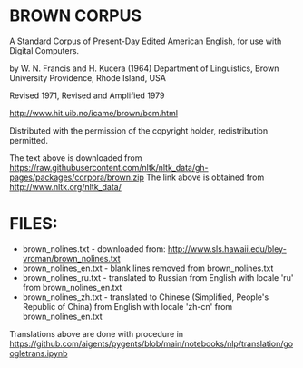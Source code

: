 # BROWN CORPUS

A Standard Corpus of Present-Day Edited American
English, for use with Digital Computers.

by W. N. Francis and H. Kucera (1964)
Department of Linguistics, Brown University
Providence, Rhode Island, USA

Revised 1971, Revised and Amplified 1979

http://www.hit.uib.no/icame/brown/bcm.html

Distributed with the permission of the copyright holder,
redistribution permitted.

The text above is downloaded from https://raw.githubusercontent.com/nltk/nltk_data/gh-pages/packages/corpora/brown.zip
The link above is obtained from http://www.nltk.org/nltk_data/

# FILES:

- brown_nolines.txt - downloaded from: http://www.sls.hawaii.edu/bley-vroman/brown_nolines.txt
- brown_nolines_en.txt - blank lines removed from brown_nolines.txt
- brown_nolines_ru.txt - translated to Russian from English with locale 'ru' from brown_nolines_en.txt
- brown_nolines_zh.txt - translated to Chinese (Simplified, People's Republic of China) from English with locale 'zh-cn' from brown_nolines_en.txt

Translations above are done with procedure in https://github.com/aigents/pygents/blob/main/notebooks/nlp/translation/googletrans.ipynb 
